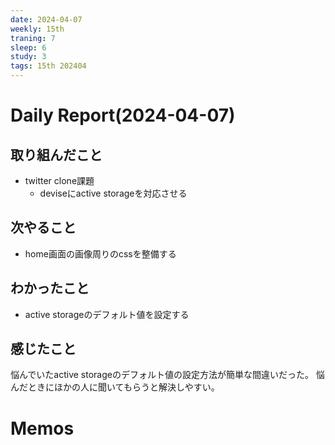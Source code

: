 ```yaml
---
date: 2024-04-07
weekly: 15th
traning: 7
sleep: 6
study: 3
tags: 15th 202404 
---
```

# Daily Report(2024-04-07)
## 取り組んだこと
- twitter clone課題
	- deviseにactive storageを対応させる
## 次やること
- home画面の画像周りのcssを整備する
## わかったこと
- active storageのデフォルト値を設定する
## 感じたこと
悩んでいたactive storageのデフォルト値の設定方法が簡単な間違いだった。
悩んだときにほかの人に聞いてもらうと解決しやすい。
# Memos
